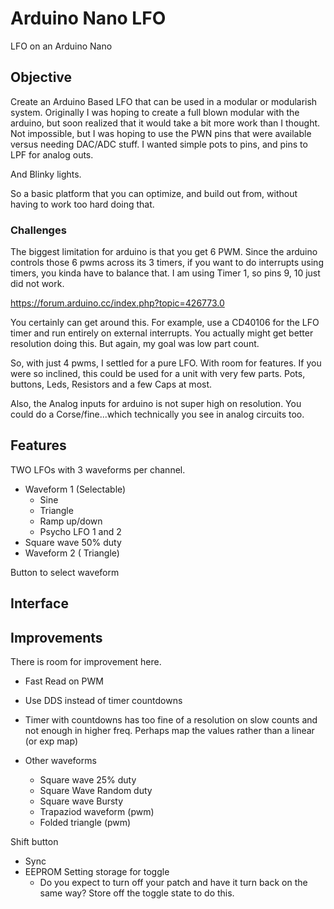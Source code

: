 # Arduino Nano LFO

LFO on an Arduino Nano

 
 
## Objective

Create an Arduino Based LFO that can be used in a modular or modularish system.  Originally I was hoping to create a full blown modular with the arduino, but soon realized that it would take a bit more work than I thought.  Not impossible, but I was hoping to use the PWN pins that were available versus needing DAC/ADC stuff.
I wanted simple pots to pins, and pins to LPF for analog outs.

And Blinky lights.

So a basic platform that you can optimize, and build out from, without having to work too hard doing that.

### Challenges

The biggest limitation for arduino is that you get 6 PWM. Since the arduino controls those 6 pwms across its 3 timers, if you want to do interrupts using timers, you kinda have to balance that.
I am using Timer 1, so pins 9, 10 just did not work.

https://forum.arduino.cc/index.php?topic=426773.0

You certainly can get around this.  For example, use a CD40106 for the LFO timer and run entirely on external interrupts.  You actually might get better resolution doing this.  But again, my goal was low part count.

So, with just 4 pwms, I settled for a pure LFO.  With room for features.  If you were so inclined, this could be used for a unit with very few parts.  Pots, buttons, Leds, Resistors and a few Caps at most.

Also, the Analog inputs for arduino is not super high on resolution.  You could do a Corse/fine...which technically you see in analog circuits too.

## Features

TWO LFOs with 3 waveforms per channel.
 - Waveform 1 (Selectable)
   - Sine
   - Triangle
   - Ramp up/down
   - Psycho LFO 1 and 2
 - Square wave 50% duty
 - Waveform 2 ( Triangle)
 
 Button to select waveform
 

## Interface


## Improvements

There is room for improvement here.

- Fast Read on PWM
- Use DDS instead of timer countdowns
- Timer with countdowns has too fine of a resolution on slow counts and not enough in higher freq.  Perhaps map the values rather than a linear (or exp map)

- Other waveforms
  - Square wave 25% duty
  - Square Wave Random duty
  - Square wave Bursty
  - Trapaziod waveform (pwm)
  - Folded triangle (pwm)

Shift button

- Sync
- EEPROM Setting storage for toggle
  - Do you expect to turn off your patch and have it turn back on the same way?  Store off the toggle state to do this.
